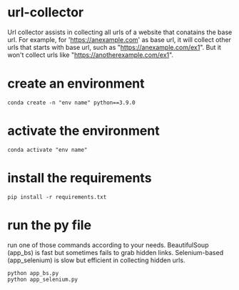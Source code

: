 # url-collector

Url collector assists in collecting all urls of a website that conatains the base url. For example, for 'https://anexample.com' as base url, it will collect other urls that starts with base url, such as "https://anexample.com/ex1". But it won't collect urls like "https://anotherexample.com/ex1". 

# create an environment

```
conda create -n "env name" python==3.9.0
```

# activate the environment

```
conda activate "env name"
```

# install the requirements

```
pip install -r requirements.txt
```

# run the py file

run one of those commands according to your needs. BeautifulSoup (app_bs) is fast but sometimes fails to grab hidden links. Selenium-based (app_selenium) is slow but efficient in collecting hidden urls.

```
python app_bs.py
python app_selenium.py
```